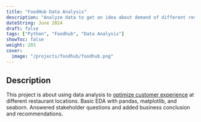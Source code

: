 ```yaml
---
title: "FoodHub Data Analysis"
description: "Analyze data to get an idea about demand of different restaurants to optimize customer experience."
dateString: June 2024
draft: false
tags: ["Python", "Foodhub", "Data Analysis"]
showToc: false
weight: 203
cover:
  image: "/projects/foodhub/foodhub.png"
---
```


<!-- ### 🔗 [Colab Notebook](https://colab.research.google.com/drive/1Q553uslYW3Ho6P1G46SOEDxOS_VmHXfJ) -->

## Description

This project is about using data analysis to [optimize customer experience](<https://github.com/RJUNCC/Projects_Challenges/blob/main/Great_Learning_Projects/Foodhub_DA/nbs/FDS_Project_LearnerNotebook_FullCode%20(1).ipynb>) at different restaurant locations. Basic EDA with pandas, matplotlib, and seaborn. Answered stakeholder questions and added business conclusion and recommendations.

<!-- ![Attention Mechanism](/projects/news_articles/Screenshot_1.png) -->
